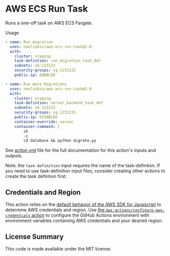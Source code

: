 # AWS ECS Run Task

Runs a one-off task on AWS ECS Fargate.

Usage
``` yaml
- name: Run migration
  uses: noelzubin/aws-ecs-run-task@1.0
  with:
    cluster: staging
    task-defintion: run_migration_task_def
    subnets: sb-123123
    security-groups: sg-1231231
    public-ip: ENABLED

- name: Run more Migrations
  uses: noelzubin/aws-ecs-run-task@1.0
  with:
    cluster: staging
    task-defintion: server_backend_task_def
    subnets: sb-123123
    security-groups: sg-1231231
    public-ip: DISABLED
    container-override: server
    container-command: |
        sh
        -c
        cd database && python migrate.py
```

See [aciton.yml](action.yml) file for the full documentation for this action's inputs and outputs.

Note: the `task-definition` input requires the name of the task-defintion. If you need to use task-definition input files, consider creating other actions to create the task defintion first.  

## Credentials and Region

This action relies on the [default behavior of the AWS SDK for Javascript](https://docs.aws.amazon.com/sdk-for-javascript/v2/developer-guide/setting-credentials-node.html) to determine AWS credentials and region.
Use [the `aws-actions/configure-aws-credentials` action](https://github.com/aws-actions/configure-aws-credentials) to configure the GitHub Actions environment with environment variables containing AWS credentials and your desired region.

## License Summary

This code is made available under the MIT license.
